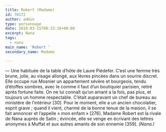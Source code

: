 ```yaml
---
title: Robert (Madame)
id: 76172
author: admin
type: personnage
date: 2010-03-15T08:33:16+00:00
excerpt: Nana
tags:
  - nana
main_name: 'Robert '
secondary_name: Madame

---
```

— Une habituée de la table d&rsquo;hôte de Laure Piédefer. C&rsquo;est une femme très brune, jolie, au visage allongé, aux lèvres pincées dans un sourire discret. Elle occupe rue Mosnier un appartement sévère et bourgeois, tendu d&rsquo;étoffes sombres, avec le comme il faut d&rsquo;un boutiquier parisien, retiré après fortune faite. On ne lui connaît qu&rsquo;un amant a la fois, pas plus, et toujours un homme respectable. C&rsquo;était auparavant un chef de bureau au ministère de l&rsquo;intérieur [30]. Pour le moment, elle a un ancien chocolatier, esprit grave ; quand il vient, charmé de la bonne tenue de la maison, il se fait annoncer et l&rsquo;appelle « mon enfant » [276]. Madame Robert est la rivale de Nana auprès de Satin ; évincée, elle se venge en écrivant des lettres anonymes à Muffat et aux autres amants de son ennemie [359]. _(Nana.)_